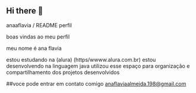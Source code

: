 ## Hi there 👋

anaaflavia / README perfil 

boas vindas ao meu perfil 

meu nome é ana flavia 


estou estudando na (alura) (https/wwww.alura.com.br) estou desenvolvendo na linguagem java utilizou esse espaço para organização 
e compartilhamento dos projetos desenvolvidos 

##voce pode entrar em contato comigo anaflaviaalmeida.198@gmail.com
